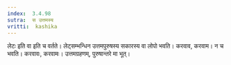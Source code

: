 ```yaml
---
index:  3.4.98
sutra:  स उत्तमस्य
vritti:  kashika 
---
```


लेटः इति वा इति च वर्तते। लेट्सम्भन्धिन उत्तमपुरुषस्य सकारस्य वा लोपो भवति। करवाव, करवाम। न च भवति। करवावः, करवामः। उत्तमग्रहणम्, पुरुषान्तरे मा भूत्।

